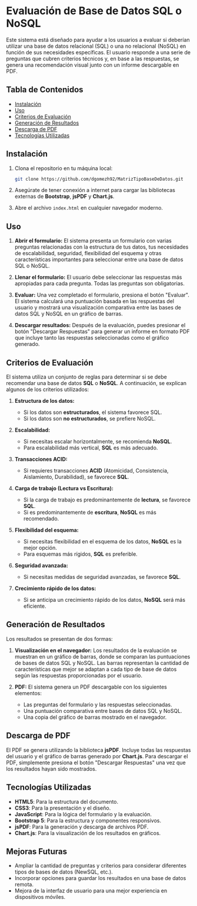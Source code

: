 # Evaluación de Base de Datos SQL o NoSQL

Este sistema está diseñado para ayudar a los usuarios a evaluar si deberían utilizar una base de datos relacional (SQL) o una no relacional (NoSQL) en función de sus necesidades específicas. El usuario responde a una serie de preguntas que cubren criterios técnicos y, en base a las respuestas, se genera una recomendación visual junto con un informe descargable en PDF.

## Tabla de Contenidos
- [Instalación](#instalación)
- [Uso](#uso)
- [Criterios de Evaluación](#criterios-de-evaluación)
- [Generación de Resultados](#generación-de-resultados)
- [Descarga de PDF](#descarga-de-pdf)
- [Tecnologías Utilizadas](#tecnologías-utilizadas)

## Instalación

1. Clona el repositorio en tu máquina local:
    ```bash
    git clone https://github.com/dgomezh92/MatrizTipoBaseDeDatos.git
    ```

2. Asegúrate de tener conexión a internet para cargar las bibliotecas externas de **Bootstrap**, **jsPDF** y **Chart.js**.

3. Abre el archivo `index.html` en cualquier navegador moderno.

## Uso

1. **Abrir el formulario:** El sistema presenta un formulario con varias preguntas relacionadas con la estructura de tus datos, tus necesidades de escalabilidad, seguridad, flexibilidad del esquema y otras características importantes para seleccionar entre una base de datos SQL o NoSQL.

2. **Llenar el formulario:** El usuario debe seleccionar las respuestas más apropiadas para cada pregunta. Todas las preguntas son obligatorias.

3. **Evaluar:** Una vez completado el formulario, presiona el botón "Evaluar". El sistema calculará una puntuación basada en las respuestas del usuario y mostrará una visualización comparativa entre las bases de datos SQL y NoSQL en un gráfico de barras.

4. **Descargar resultados:** Después de la evaluación, puedes presionar el botón "Descargar Respuestas" para generar un informe en formato PDF que incluye tanto las respuestas seleccionadas como el gráfico generado.

## Criterios de Evaluación

El sistema utiliza un conjunto de reglas para determinar si se debe recomendar una base de datos **SQL** o **NoSQL**. A continuación, se explican algunos de los criterios utilizados:

1. **Estructura de los datos:**
    - Si los datos son **estructurados**, el sistema favorece SQL.
    - Si los datos son **no estructurados**, se prefiere NoSQL.

2. **Escalabilidad:**
    - Si necesitas escalar horizontalmente, se recomienda **NoSQL**.
    - Para escalabilidad más vertical, **SQL** es más adecuado.

3. **Transacciones ACID:**
    - Si requieres transacciones **ACID** (Atomicidad, Consistencia, Aislamiento, Durabilidad), se favorece **SQL**.

4. **Carga de trabajo (Lectura vs Escritura):**
    - Si la carga de trabajo es predominantemente de **lectura**, se favorece **SQL**.
    - Si es predominantemente de **escritura**, **NoSQL** es más recomendado.

5. **Flexibilidad del esquema:**
    - Si necesitas flexibilidad en el esquema de los datos, **NoSQL** es la mejor opción.
    - Para esquemas más rígidos, **SQL** es preferible.

6. **Seguridad avanzada:**
    - Si necesitas medidas de seguridad avanzadas, se favorece **SQL**.

7. **Crecimiento rápido de los datos:**
    - Si se anticipa un crecimiento rápido de los datos, **NoSQL** será más eficiente.

## Generación de Resultados

Los resultados se presentan de dos formas:

1. **Visualización en el navegador:** Los resultados de la evaluación se muestran en un gráfico de barras, donde se comparan las puntuaciones de bases de datos SQL y NoSQL. Las barras representan la cantidad de características que mejor se adaptan a cada tipo de base de datos según las respuestas proporcionadas por el usuario.

2. **PDF:** El sistema genera un PDF descargable con los siguientes elementos:
    - Las preguntas del formulario y las respuestas seleccionadas.
    - Una puntuación comparativa entre bases de datos SQL y NoSQL.
    - Una copia del gráfico de barras mostrado en el navegador.

## Descarga de PDF

El PDF se genera utilizando la biblioteca **jsPDF**. Incluye todas las respuestas del usuario y el gráfico de barras generado por **Chart.js**. Para descargar el PDF, simplemente presiona el botón "Descargar Respuestas" una vez que los resultados hayan sido mostrados.

## Tecnologías Utilizadas

- **HTML5**: Para la estructura del documento.
- **CSS3**: Para la presentación y el diseño.
- **JavaScript**: Para la lógica del formulario y la evaluación.
- **Bootstrap 5**: Para la estructura y componentes responsivos.
- **jsPDF**: Para la generación y descarga de archivos PDF.
- **Chart.js**: Para la visualización de los resultados en gráficos.

## Mejoras Futuras

- Ampliar la cantidad de preguntas y criterios para considerar diferentes tipos de bases de datos (NewSQL, etc.).
- Incorporar opciones para guardar los resultados en una base de datos remota.
- Mejora de la interfaz de usuario para una mejor experiencia en dispositivos móviles.
